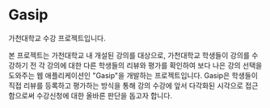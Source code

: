 # Gasip
가천대학교 수강 프로젝트입니다.

본 프로젝트는 가천대학교 내 개설된 강의를 대상으로, 가천대학교 학생들이 강의를 수강하기 전 각 강의에 대한 다른 학생들의 리뷰와 평가를 확인하여 보다 나은 강의 선택을 도와주는 웹 애플리케이션인 "Gasip"을 개발하는 프로젝트입니다.
Gasip은 학생들이 직접 리뷰를 등록하고 평가하는 방식을 통해 강의 수강에 앞서 다각화된 시각으로 접근함으로써 수강신청에 대한 올바른 판단을 돕고자 합니다.
